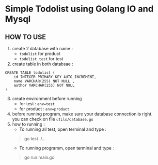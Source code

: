 # Simple Todolist using Golang IO and Mysql

## HOW TO USE
1. create 2 database with name :
   * `todolist` for product
   * `todolist_test` for test
2. create table in both databsae :
```mysql
CREATE TABLE todolist (
    id INTEGER PRIMARY KEY AUTO_INCREMENT,
    name VARCHAR(255) NOT NULL ,
    author VARCHAR(255) NOT NULL 
)
   ```
3. create environment before running
    * for test : `env=test`
    * for product : `env=product`
4. before running program, make sure your database connection is right.
   you can check on file `utils/database.go`
5. how to running :
   * To running all test, open terminal and type :
   > go test ./...
   * To running programm, open terminal and type :
   > go run main.go